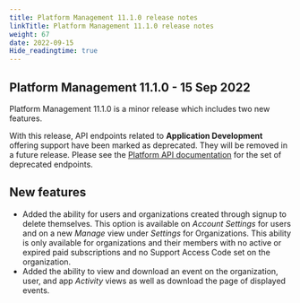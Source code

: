 ```yaml
---
title: Platform Management 11.1.0 release notes
linkTitle: Platform Management 11.1.0 release notes
weight: 67
date: 2022-09-15
Hide_readingtime: true
---
```


## Platform Management 11.1.0 - 15 Sep 2022

Platform Management 11.1.0 is a minor release which includes two new features.

With this release, API endpoints related to **Application Development** offering support have been marked as deprecated. They will be removed in a future release. Please see the [Platform API documentation](https://platform.axway.com/api-docs.html) for the set of deprecated endpoints.

## New features

* Added the ability for users and organizations created through signup to delete themselves. This option is available on *Account Settings* for users and on a new *Manage* view under *Settings* for Organizations. This ability is only available for organizations and their members with no active or expired paid subscriptions and no Support Access Code set on the organization.
* Added the ability to view and download an event on the organization, user, and app *Activity* views as well as download the page of displayed events.
